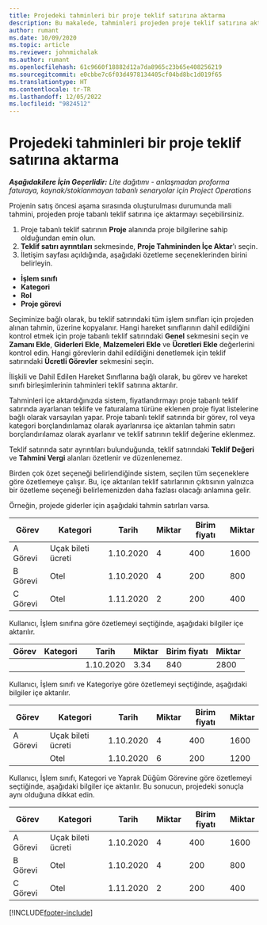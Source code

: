 ```yaml
---
title: Projedeki tahminleri bir proje teklif satırına aktarma
description: Bu makalede, tahminleri projeden proje teklif satırına aktarma konusunda bilgiler sağlanmaktadır.
author: rumant
ms.date: 10/09/2020
ms.topic: article
ms.reviewer: johnmichalak
ms.author: rumant
ms.openlocfilehash: 61c9660f18882d12a7da8965c23b65e408256219
ms.sourcegitcommit: e0cbbe7c6f03d4978134405cf04bd8bc1d019f65
ms.translationtype: HT
ms.contentlocale: tr-TR
ms.lasthandoff: 12/05/2022
ms.locfileid: "9824512"
---
```

# <a name="import-estimates-from-a-project-to-a-project-quote-line"></a>Projedeki tahminleri bir proje teklif satırına aktarma 

_**Aşağıdakilere İçin Geçerlidir:** Lite dağıtımı - anlaşmadan proforma faturaya, kaynak/stoklanmayan tabanlı senaryolar için Project Operations_

Projenin satış öncesi aşama sırasında oluşturulması durumunda mali tahmini, projeden proje tabanlı teklif satırına içe aktarmayı seçebilirsiniz.

1. Proje tabanlı teklif satırının **Proje** alanında proje bilgilerine sahip olduğundan emin olun.
2. **Teklif satırı ayrıntıları** sekmesinde, **Proje Tahmininden İçe Aktar**'ı seçin.
3. İletişim sayfası açıldığında, aşağıdaki özetleme seçeneklerinden birini belirleyin.

  - **İşlem sınıfı**
  - **Kategori**
  - **Rol** 
  - **Proje görevi**

Seçiminize bağlı olarak, bu teklif satırındaki tüm işlem sınıfları için projeden alınan tahmin, üzerine kopyalanır. Hangi hareket sınıflarının dahil edildiğini kontrol etmek için proje tabanlı teklif satırındaki **Genel** sekmesini seçin ve **Zamanı Ekle**, **Giderleri Ekle**, **Malzemeleri Ekle** ve **Ücretleri Ekle** değerlerini kontrol edin.  Hangi görevlerin dahil edildiğini denetlemek için teklif satırındaki **Ücretli Görevler** sekmesini seçin.

İlişkili ve Dahil Edilen Hareket Sınıflarına bağlı olarak, bu görev ve hareket sınıfı birleşimlerinin tahminleri teklif satırına aktarılır.

Tahminleri içe aktardığınızda sistem, fiyatlandırmayı proje tabanlı teklif satırında ayarlanan teklife ve faturalama türüne eklenen proje fiyat listelerine bağlı olarak varsayılan yapar. Proje tabanlı teklif satırında bir görev, rol veya kategori borçlandırılamaz olarak ayarlanırsa içe aktarılan tahmin satırı borçlandırılamaz olarak ayarlanır ve teklif satırının teklif değerine eklenmez.

Teklif satırında satır ayrıntıları bulunduğunda, teklif satırındaki **Teklif Değeri** ve **Tahmini Vergi** alanları özetlenir ve düzenlenemez.

Birden çok özet seçeneği belirlendiğinde sistem, seçilen tüm seçeneklere göre özetlemeye çalışır. Bu, içe aktarılan teklif satırlarının çıktısının yalnızca bir özetleme seçeneği belirlemenizden daha fazlası olacağı anlamına gelir.

Örneğin, projede giderler için aşağıdaki tahmin satırları varsa.

| Görev | Kategori | Tarih | Miktar | Birim fiyatı | Miktar |
| --- | --- | --- | --- | --- | --- |
| A Görevi | Uçak bileti ücreti | 1.10.2020 | 4 | 400 | 1600 |
| B Görevi | Otel | 1.10.2020 | 4 | 200 | 800 |
| C Görevi | Otel | 1.11.2020 | 2 | 200 | 400 |

Kullanıcı, İşlem sınıfına göre özetlemeyi seçtiğinde, aşağıdaki bilgiler içe aktarılır.

| Görev | Kategori | Tarih | Miktar | Birim fiyatı | Miktar |
| --- | --- | --- | --- | --- | --- |
|||1.10.2020 | 3.34 | 840 | 2800 |

Kullanıcı, İşlem sınıfı ve Kategoriye göre özetlemeyi seçtiğinde, aşağıdaki bilgiler içe aktarılır.

| Görev | Kategori | Tarih | Miktar | Birim fiyatı | Miktar |
| --- | --- | --- | --- | --- | --- |
| A Görevi | Uçak bileti ücreti | 1.10.2020 | 4 | 400 | 1600 |
| | Otel | 1.10.2020 | 6 | 200 | 1200 |

Kullanıcı, İşlem sınıfı, Kategori ve Yaprak Düğüm Görevine göre özetlemeyi seçtiğinde, aşağıdaki bilgiler içe aktarılır. Bu sonucun, projedeki sonuçla aynı olduğuna dikkat edin.

| Görev | Kategori | Tarih | Miktar | Birim fiyatı | Miktar |
| --- | --- | --- | --- | --- | --- |
| A Görevi | Uçak bileti ücreti | 1.10.2020 | 4 | 400 | 1600 |
| B Görevi | Otel | 1.10.2020 | 4 | 200 | 800 |
| C Görevi | Otel | 1.11.2020 | 2 | 200 | 400 |


[!INCLUDE[footer-include](../../includes/footer-banner.md)]
